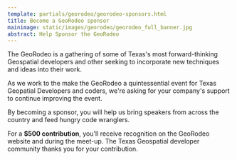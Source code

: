 ```yaml
---
template: partials/georodeo/georodeo-sponsors.html
title: Become a GeoRodeo sponsor
mainimage: static/images/georodeo/georodeo_full_banner.jpg
abstract: Help Sponsor the GeoRodeo
---
```


The GeoRodeo is a gathering of some of Texas's most forward-thinking Geospatial developers and other seeking to incorporate new techniques and ideas into their work.

As we work to the make the GeoRodeo a quintessential event for Texas Geopatial Developers and coders, we're asking for your company's support to continue improving the event.

By becoming a sponsor, you will help us bring speakers from across the country and feed hungry code wranglers. 

For a **$500 contribution**, you'll receive recognition on the GeoRodeo website and during the meet-up. The Texas Geospatial developer community thanks you for your contribution.
